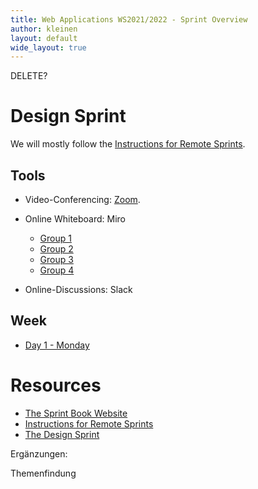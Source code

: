 ```yaml
---
title: Web Applications WS2021/2022 - Sprint Overview
author: kleinen
layout: default
wide_layout: true
---
```



DELETE?



# 	Design Sprint

We will mostly follow the [Instructions for Remote Sprints](https://www.thesprintbook.com/remote).

## Tools

* Video-Conferencing: [Zoom](https://www.htw-berlin.de/coronavirus/faq-fuer-lehrende/zoom/).
* Online Whiteboard: Miro
    * [Group 1](https://miro.com/app/board/o9J_kiJAEc0=/)
    * [Group 2](https://miro.com/app/board/o9J_kiJPyJo=/)
    * [Group 3](https://miro.com/app/board/o9J_kiJPyaY=/)
    * [Group 4](https://miro.com/app/board/o9J_kiO0beI=/)

* Online-Discussions: Slack


## Week

* [Day 1 - Monday](./day1-monday)

# Resources

* [The Sprint Book Website](https://www.thesprintbook.com/)
* [Instructions for Remote Sprints](https://www.thesprintbook.com/remote)
* [The Design Sprint](https://www.thesprintbook.com/how)


Ergänzungen:




Themenfindung
